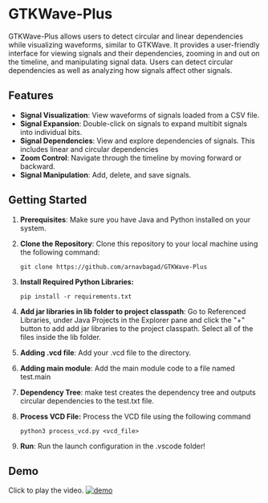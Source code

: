 # GTKWave-Plus

GTKWave-Plus allows users to detect circular and linear dependencies while visualizing waveforms, similar to GTKWave. It provides a user-friendly interface for viewing signals and their dependencies, zooming in and out on the timeline, and manipulating signal data. Users can detect circular dependencies as well as analyzing how signals affect other signals.

## Features
- **Signal Visualization**: View waveforms of signals loaded from a CSV file.
- **Signal Expansion**: Double-click on signals to expand multibit signals into individual bits.
- **Signal Dependencies**: View and explore dependencies of signals. This includes linear and circular dependencies
- **Zoom Control**: Navigate through the timeline by moving forward or backward.
- **Signal Manipulation**: Add, delete, and save signals.

## Getting Started

1. **Prerequisites**: Make sure you have Java and Python installed on your system.
   
2. **Clone the Repository**: Clone this repository to your local machine using the following command:
    ```
    git clone https://github.com/arnavbagad/GTKWave-Plus
    ```
3. **Install Required Python Libraries:**
    ```
    pip install -r requirements.txt
    ```

4. **Add jar libraries in lib folder to project classpath**: Go to Referenced Libraries, under Java Projects in the Explorer pane and click the "+" button to add add jar libraries to the project classpath. Select all of the files inside the lib folder.

5. **Adding .vcd file**: Add your .vcd file to the directory.

6. **Adding main module**: Add the main module code to a file named test.main

6. **Dependency Tree**: make test creates the dependency tree and outputs circular dependencies to the test.txt file.

7. **Process VCD File:** Process the VCD file using the following command
    ``` 
    python3 process_vcd.py <vcd_file>
    ```
8. **Run**: Run the launch configuration in the .vscode folder!


## Demo

Click to play the video.
[![demo](https://img.youtube.com/vi/7KfJ9n2TlhA/0.jpg)](https://www.youtube.com/watch?v=7KfJ9n2TlhA)

